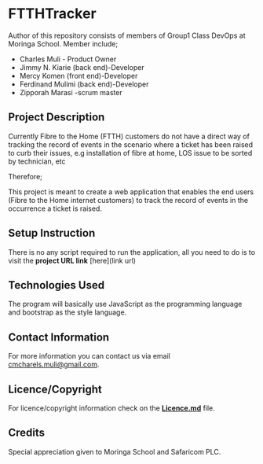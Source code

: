 # FTTHTracker

<!-- Introduction of Author -->
Author of this repository consists of members of Group1 Class DevOps at Moringa School. Member include;
<ul>
<li>Charles Muli - Product Owner</li>
<li>Jimmy N. Kiarie (back end)-Developer</li>
<li>Mercy Komen (front end)-Developer</li>
<li>Ferdinand Mulimi (back end)-Developer</li>
<li>Zipporah Marasi -scrum master</li>
</ul>

<!--Project Description  -->

## Project Description

Currently Fibre to the Home (FTTH) customers do not have a direct way of tracking the record of events in the scenario where a ticket has been raised to curb their issues, e.g installation of fibre at home, LOS issue to be sorted by technician, etc

Therefore;

This project is meant to create a web application that enables the end users (Fibre to the Home internet customers) to track the record of events in the occurrence a ticket is raised.


## Setup Instruction

There is no any script required to run the application, all you need to do is to visit the <strong>project URL link</strong> [here](link url)


## Technologies Used

The program will basically use JavaScript as the programming language and bootstrap as the style language.

## Contact Information

For more information you can contact us via email <span>cmcharels.muli@gmail.com</span>.

## Licence/Copyright
For licence/copyright information check on the <a href="LICENCE.md"><strong>Licence.md</strong></a> file.

## Credits
Special appreciation given to Moringa School and Safaricom PLC.
